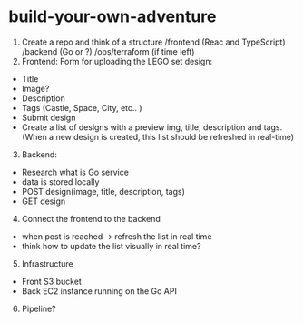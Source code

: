 # build-your-own-adventure
1. Create a repo and think of a structure 
  /frontend (Reac and TypeScript)
  /backend (Go or ?)
  /ops/terraform (if time left)
2. Frontend:
  Form for uploading the LEGO set design:
  - Title
  - Image?
  - Description
  - Tags (Castle, Space, City, etc.. )
  - Submit design
  - Create a list of designs with a preview img, title, description and tags. (When a new design is created, this list should be refreshed in real-time)
3. Backend:
  - Research what is Go service
  - data is stored locally
  - POST design(image, title, description, tags)
  - GET design
4. Connect the frontend to the backend
  - when post is reached -> refresh the list in real time
  - think how to update the list visually in real time?
5. Infrastructure
  - Front S3 bucket
  - Back EC2 instance running on the Go API
6. Pipeline?
